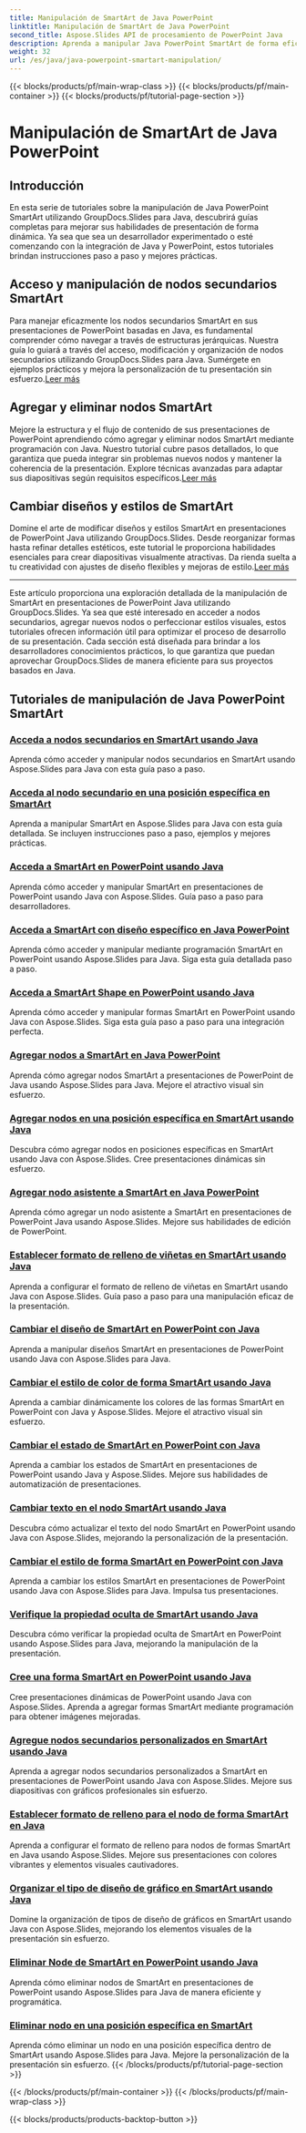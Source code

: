 ```yaml
---
title: Manipulación de SmartArt de Java PowerPoint
linktitle: Manipulación de SmartArt de Java PowerPoint
second_title: Aspose.Slides API de procesamiento de PowerPoint Java
description: Aprenda a manipular Java PowerPoint SmartArt de forma eficaz con los tutoriales de GroupDocs.Slides para Java. ¡Acceda a nodos secundarios, agregue nodos, cambie diseños y más!
weight: 32
url: /es/java/java-powerpoint-smartart-manipulation/
---
```


{{< blocks/products/pf/main-wrap-class >}}
{{< blocks/products/pf/main-container >}}
{{< blocks/products/pf/tutorial-page-section >}}

# Manipulación de SmartArt de Java PowerPoint


## Introducción

En esta serie de tutoriales sobre la manipulación de Java PowerPoint SmartArt utilizando GroupDocs.Slides para Java, descubrirá guías completas para mejorar sus habilidades de presentación de forma dinámica. Ya sea que sea un desarrollador experimentado o esté comenzando con la integración de Java y PowerPoint, estos tutoriales brindan instrucciones paso a paso y mejores prácticas.

## Acceso y manipulación de nodos secundarios SmartArt

 Para manejar eficazmente los nodos secundarios SmartArt en sus presentaciones de PowerPoint basadas en Java, es fundamental comprender cómo navegar a través de estructuras jerárquicas. Nuestra guía lo guiará a través del acceso, modificación y organización de nodos secundarios utilizando GroupDocs.Slides para Java. Sumérgete en ejemplos prácticos y mejora la personalización de tu presentación sin esfuerzo.[Leer más](./access-child-nodes-smartart-java/)

## Agregar y eliminar nodos SmartArt

Mejore la estructura y el flujo de contenido de sus presentaciones de PowerPoint aprendiendo cómo agregar y eliminar nodos SmartArt mediante programación con Java. Nuestro tutorial cubre pasos detallados, lo que garantiza que pueda integrar sin problemas nuevos nodos y mantener la coherencia de la presentación. Explore técnicas avanzadas para adaptar sus diapositivas según requisitos específicos.[Leer más](./add-nodes-smartart-java-powerpoint/)

## Cambiar diseños y estilos de SmartArt

 Domine el arte de modificar diseños y estilos SmartArt en presentaciones de PowerPoint Java utilizando GroupDocs.Slides. Desde reorganizar formas hasta refinar detalles estéticos, este tutorial le proporciona habilidades esenciales para crear diapositivas visualmente atractivas. Da rienda suelta a tu creatividad con ajustes de diseño flexibles y mejoras de estilo.[Leer más](./change-smartart-layout-powerpoint-java/)

---

Este artículo proporciona una exploración detallada de la manipulación de SmartArt en presentaciones de PowerPoint Java utilizando GroupDocs.Slides. Ya sea que esté interesado en acceder a nodos secundarios, agregar nuevos nodos o perfeccionar estilos visuales, estos tutoriales ofrecen información útil para optimizar el proceso de desarrollo de su presentación. Cada sección está diseñada para brindar a los desarrolladores conocimientos prácticos, lo que garantiza que puedan aprovechar GroupDocs.Slides de manera eficiente para sus proyectos basados en Java.

## Tutoriales de manipulación de Java PowerPoint SmartArt
### [Acceda a nodos secundarios en SmartArt usando Java](./access-child-nodes-smartart-java/)
Aprenda cómo acceder y manipular nodos secundarios en SmartArt usando Aspose.Slides para Java con esta guía paso a paso.
### [Acceda al nodo secundario en una posición específica en SmartArt](./access-child-node-specific-position-smartart-java/)
Aprenda a manipular SmartArt en Aspose.Slides para Java con esta guía detallada. Se incluyen instrucciones paso a paso, ejemplos y mejores prácticas.
### [Acceda a SmartArt en PowerPoint usando Java](./access-smartart-powerpoint-java/)
Aprenda cómo acceder y manipular SmartArt en presentaciones de PowerPoint usando Java con Aspose.Slides. Guía paso a paso para desarrolladores.
### [Acceda a SmartArt con diseño específico en Java PowerPoint](./access-smartart-specific-layout-java-powerpoint/)
Aprenda cómo acceder y manipular mediante programación SmartArt en PowerPoint usando Aspose.Slides para Java. Siga esta guía detallada paso a paso.
### [Acceda a SmartArt Shape en PowerPoint usando Java](./access-smartart-shape-powerpoint-java/)
Aprenda cómo acceder y manipular formas SmartArt en PowerPoint usando Java con Aspose.Slides. Siga esta guía paso a paso para una integración perfecta.
### [Agregar nodos a SmartArt en Java PowerPoint](./add-nodes-smartart-java-powerpoint/)
Aprenda cómo agregar nodos SmartArt a presentaciones de PowerPoint de Java usando Aspose.Slides para Java. Mejore el atractivo visual sin esfuerzo.
### [Agregar nodos en una posición específica en SmartArt usando Java](./add-nodes-specific-position-smartart-java/)
Descubra cómo agregar nodos en posiciones específicas en SmartArt usando Java con Aspose.Slides. Cree presentaciones dinámicas sin esfuerzo.
### [Agregar nodo asistente a SmartArt en Java PowerPoint](./add-assistant-node-smartart-java-powerpoint/)
Aprenda cómo agregar un nodo asistente a SmartArt en presentaciones de PowerPoint Java usando Aspose.Slides. Mejore sus habilidades de edición de PowerPoint.
### [Establecer formato de relleno de viñetas en SmartArt usando Java](./set-bullet-fill-format-smartart-java/)
Aprenda a configurar el formato de relleno de viñetas en SmartArt usando Java con Aspose.Slides. Guía paso a paso para una manipulación eficaz de la presentación.
### [Cambiar el diseño de SmartArt en PowerPoint con Java](./change-smartart-layout-powerpoint-java/)
Aprenda a manipular diseños SmartArt en presentaciones de PowerPoint usando Java con Aspose.Slides para Java.
### [Cambiar el estilo de color de forma SmartArt usando Java](./change-smartart-shape-color-style-java/)
Aprenda a cambiar dinámicamente los colores de las formas SmartArt en PowerPoint con Java y Aspose.Slides. Mejore el atractivo visual sin esfuerzo.
### [Cambiar el estado de SmartArt en PowerPoint con Java](./change-smartart-state-powerpoint-java/)
Aprenda a cambiar los estados de SmartArt en presentaciones de PowerPoint usando Java y Aspose.Slides. Mejore sus habilidades de automatización de presentaciones.
### [Cambiar texto en el nodo SmartArt usando Java](./change-text-smartart-node-java/)
Descubra cómo actualizar el texto del nodo SmartArt en PowerPoint usando Java con Aspose.Slides, mejorando la personalización de la presentación.
### [Cambiar el estilo de forma SmartArt en PowerPoint con Java](./change-smartart-shape-style-powerpoint-java/)
Aprenda a cambiar los estilos SmartArt en presentaciones de PowerPoint usando Java con Aspose.Slides para Java. Impulsa tus presentaciones.
### [Verifique la propiedad oculta de SmartArt usando Java](./check-smartart-hidden-property-java/)
Descubra cómo verificar la propiedad oculta de SmartArt en PowerPoint usando Aspose.Slides para Java, mejorando la manipulación de la presentación.
### [Cree una forma SmartArt en PowerPoint usando Java](./create-smartart-shape-powerpoint-java/)
Cree presentaciones dinámicas de PowerPoint usando Java con Aspose.Slides. Aprenda a agregar formas SmartArt mediante programación para obtener imágenes mejoradas.
### [Agregue nodos secundarios personalizados en SmartArt usando Java](./add-custom-child-nodes-smartart-java/)
Aprenda a agregar nodos secundarios personalizados a SmartArt en presentaciones de PowerPoint usando Java con Aspose.Slides. Mejore sus diapositivas con gráficos profesionales sin esfuerzo.
### [Establecer formato de relleno para el nodo de forma SmartArt en Java](./set-fill-format-smartart-shape-node-java/)
Aprenda a configurar el formato de relleno para nodos de formas SmartArt en Java usando Aspose.Slides. Mejore sus presentaciones con colores vibrantes y elementos visuales cautivadores.
### [Organizar el tipo de diseño de gráfico en SmartArt usando Java](./organize-chart-layout-type-smartart-java/)
Domine la organización de tipos de diseño de gráficos en SmartArt usando Java con Aspose.Slides, mejorando los elementos visuales de la presentación sin esfuerzo.
### [Eliminar Node de SmartArt en PowerPoint usando Java](./remove-node-smartart-powerpoint-java/)
Aprenda cómo eliminar nodos de SmartArt en presentaciones de PowerPoint usando Aspose.Slides para Java de manera eficiente y programática.
### [Eliminar nodo en una posición específica en SmartArt](./remove-node-specific-position-smartart-java/)
Aprenda cómo eliminar un nodo en una posición específica dentro de SmartArt usando Aspose.Slides para Java. Mejore la personalización de la presentación sin esfuerzo.
{{< /blocks/products/pf/tutorial-page-section >}}

{{< /blocks/products/pf/main-container >}}
{{< /blocks/products/pf/main-wrap-class >}}

{{< blocks/products/products-backtop-button >}}
